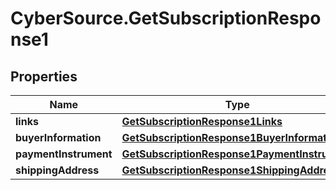 # CyberSource.GetSubscriptionResponse1

## Properties
Name | Type | Description | Notes
------------ | ------------- | ------------- | -------------
**links** | [**GetSubscriptionResponse1Links**](GetSubscriptionResponse1Links.md) |  | [optional] 
**buyerInformation** | [**GetSubscriptionResponse1BuyerInformation**](GetSubscriptionResponse1BuyerInformation.md) |  | [optional] 
**paymentInstrument** | [**GetSubscriptionResponse1PaymentInstrument**](GetSubscriptionResponse1PaymentInstrument.md) |  | [optional] 
**shippingAddress** | [**GetSubscriptionResponse1ShippingAddress**](GetSubscriptionResponse1ShippingAddress.md) |  | [optional] 


